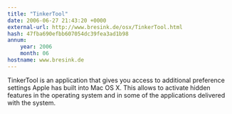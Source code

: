 ```yaml
---
title: "TinkerTool"
date: 2006-06-27 21:43:20 +0000
external-url: http://www.bresink.de/osx/TinkerTool.html
hash: 47fba690efbb607054dc39fea3ad1b98
annum:
    year: 2006
    month: 06
hostname: www.bresink.de
---
```


TinkerTool is an application that gives you access to additional preference settings Apple has built into Mac OS X. This allows to activate hidden features in the operating system and in some of the applications delivered with the system.
